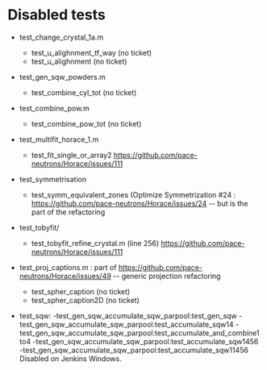 # Disabled tests

- test_change_crystal_1a.m
	- test_u_alighnment_tf_way (no ticket)
	- test_u_alighnment (no ticket)

- test_gen_sqw_powders.m
	- test_combine_cyl_tot (no ticket)

- test_combine_pow.m
	- test_combine_pow_tot (no ticket)

- test_multifit_horace_1.m
	- test_fit_single_or_array2 https://github.com/pace-neutrons/Horace/issues/111

- test_symmetrisation
	- test_symm_equivalent_zones (Optimize Symmetrization #24 : https://github.com/pace-neutrons/Horace/issues/24 -- but is the part of the refactoring

- test_tobyfit/
	- test_tobyfit_refine_crystal.m (line 256) https://github.com/pace-neutrons/Horace/issues/111

- test_proj_captions.m  : part of https://github.com/pace-neutrons/Horace/issues/49 -- generic projection refactoring
	- test_spher_caption (no ticket)
	- test_spher_caption2D (no ticket)
- test_sqw:
    -test_gen_sqw_accumulate_sqw_parpool:test_gen_sqw
    -test_gen_sqw_accumulate_sqw_parpool:test_accumulate_sqw14
    -test_gen_sqw_accumulate_sqw_parpool:test_accumulate_and_combine1to4
    -test_gen_sqw_accumulate_sqw_parpool:test_accumulate_sqw1456
    -test_gen_sqw_accumulate_sqw_parpool:test_accumulate_sqw11456
    Disabled on Jenkins Windows. 